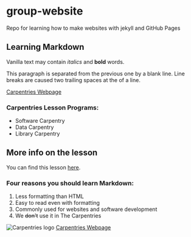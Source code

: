 # group-website

Repo for learning how to make websites with jekyll and GitHub Pages

## Learning Markdown

Vanilla text may contain *italics* and **bold** words.

This paragraph is separated from the previous one by a blank line.
Line breaks
are caused two trailing spaces at the of a line.

[Carpentries Webpage][carpentries]

### Carpentries Lesson Programs:
- Software Carpentry
- Data Carpentry
- Library Carpentry

## More info on the lesson

You can find this lesson [here](https://carpentries-incubator.github.io/jekyll-pages-novice/).

### Four reasons you should learn Markdown:

1. Less formatting than HTML
2. Easy to read even with formatting
3. Commonly used for websites and software development
4. We ~~don't~~ use it in The Carpentries

![Carpentries logo](https://github.com/carpentries/carpentries.org/blob/main/images/TheCarpentries-opengraph.png?raw=true)
[Carpentries Webpage][carpentries]

[carpentries]: https://carpentries.org
